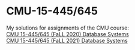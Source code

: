 # CMU-15-445/645
My solutions for assignments of the CMU course:  
[CMU 15-445/645 (FaLL 2020) Database Systems](https://15445.courses.cs.cmu.edu/fall2020/)  
[CMU 15-445/645 (FaLL 2021) Database Systems](https://15445.courses.cs.cmu.edu/fall2021/)
